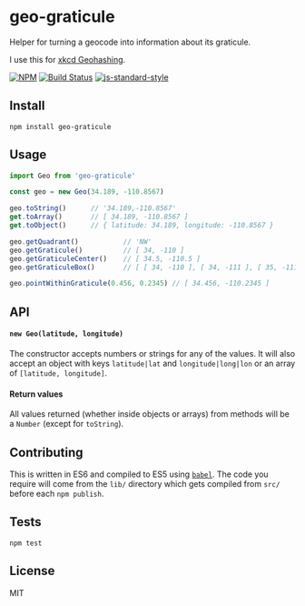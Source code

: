 geo-graticule
===================

Helper for turning a geocode into information about its graticule.

I use this for [xkcd Geohashing](https://xkcd.com/426/).

[![NPM](https://nodei.co/npm/geo-graticule.png)](https://nodei.co/npm/geo-graticule/)
[![Build Status](https://travis-ci.org/lukekarrys/geo-graticule.png?branch=master)](https://travis-ci.org/lukekarrys/geo-graticule)
[![js-standard-style](https://img.shields.io/badge/code%20style-standard-brightgreen.svg?style=flat)](https://github.com/feross/standard)


## Install

`npm install geo-graticule`


## Usage

```js
import Geo from 'geo-graticule'

const geo = new Geo(34.189, -110.8567)

geo.toString()      // '34.189,-110.8567'
get.toArray()       // [ 34.189, -110.8567 ]
get.toObject()      // { latitude: 34.189, longitude: -110.8567 }

geo.getQuadrant()           // 'NW'
geo.getGraticule()          // [ 34, -110 ]
geo.getGraticuleCenter()    // [ 34.5, -110.5 ]
geo.getGraticuleBox()       // [ [ 34, -110 ], [ 34, -111 ], [ 35, -111 ], [ 35, -110 ] ]

geo.pointWithinGraticule(0.456, 0.2345) // [ 34.456, -110.2345 ]
```


## API

#### `new Geo(latitude, longitude)`

The constructor accepts numbers or strings for any of the values. It will also accept an object with keys `latitude|lat` and `longitude|long|lon` or an array of `[latitude, longitude]`.

#### Return values

All values returned (whether inside objects or arrays) from methods will be a `Number` (except for `toString`).


## Contributing

This is written in ES6 and compiled to ES5 using [`babel`](https://babeljs.io/). The code you require will come from the `lib/` directory which gets compiled from `src/` before each `npm publish`.


## Tests

`npm test`


## License

MIT
